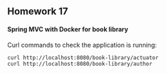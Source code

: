 ## Homework 17

#### Spring MVC with Docker for book library

Curl commands to check the application is running:

```
curl http://localhost:8080/book-library/actuator
curl http://localhost:8080/book-library/author
```